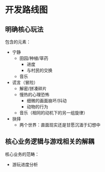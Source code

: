 # 开发路线图

## 明确核心玩法

包含的元素：

* 宁静
  * 田园/种植/草药
    * 进度
    * 与村民的交换
  * 音乐
* 谎言（冒险）
  * 解密/拼凑碎片
  * 慢热的心理恐怖
    * 细微的画面崩坏/抖动
    * 动物的行为
  * 音乐（相同的动机下的另一组旋律）
* 抉择
  * 两个世界：直面现实还是甘愿沉湎于幻想中

## 核心业务逻辑与游戏相关的解耦

核心业务的范畴：

* 游玩进度分析
